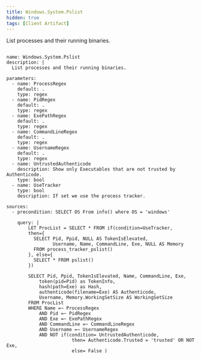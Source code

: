 ```yaml
---
title: Windows.System.Pslist
hidden: true
tags: [Client Artifact]
---
```


List processes and their running binaries.


<pre><code class="language-yaml">
name: Windows.System.Pslist
description: |
  List processes and their running binaries.

parameters:
  - name: ProcessRegex
    default: .
    type: regex
  - name: PidRegex
    default: .
    type: regex
  - name: ExePathRegex
    default: .
    type: regex
  - name: CommandLineRegex
    default: .
    type: regex
  - name: UsernameRegex
    default: .
    type: regex
  - name: UntrustedAuthenticode
    description: Show only Executables that are not trusted by Authenticode.
    type: bool
  - name: UseTracker
    type: bool
    description: If set we use the process tracker.

sources:
  - precondition: SELECT OS From info() where OS = &#x27;windows&#x27;
    
    query: |
        LET ProcList = SELECT * FROM if(condition=UseTracker,
        then={
          SELECT Pid, Ppid, NULL AS TokenIsElevated,
                 Username, Name, CommandLine, Exe, NULL AS Memory
          FROM process_tracker_pslist()
        }, else={
          SELECT * FROM pslist()
        })

        SELECT Pid, Ppid, TokenIsElevated, Name, CommandLine, Exe,
            token(pid=Pid) as TokenInfo,
            hash(path=Exe) as Hash,
            authenticode(filename=Exe) AS Authenticode,
            Username, Memory.WorkingSetSize AS WorkingSetSize
        FROM ProcList
        WHERE Name =~ ProcessRegex
            AND Pid =~ PidRegex
            AND Exe =~ ExePathRegex
            AND CommandLine =~ CommandLineRegex
            AND Username =~ UsernameRegex
            AND NOT if(condition= UntrustedAuthenticode,
                        then= Authenticode.Trusted = &#x27;trusted&#x27; OR NOT Exe,
                        else= False )

</code></pre>

